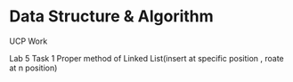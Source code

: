# Data Structure & Algorithm
 UCP Work
 
 Lab 5 Task 1 Proper method of Linked List(insert at specific position , roate at n position)
